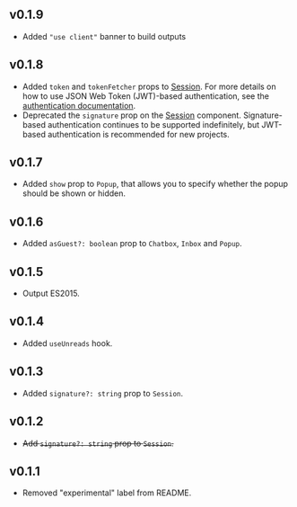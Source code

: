 ## v0.1.9

- Added `"use client"` banner to build outputs

## v0.1.8

- Added `token` and `tokenFetcher` props to [Session](https://talkjs.com/docs/Reference/React_Native_SDK/Components/Session/). For more details on how to use JSON Web Token (JWT)-based authentication, see the [authentication documentation](https://talkjs.com/docs/Features/Security_Settings/Authentication/).
- Deprecated the `signature` prop on the [Session](https://talkjs.com/docs/Reference/React_Native_SDK/Components/Session/) component. Signature-based authentication continues to be supported indefinitely, but JWT-based authentication is recommended for new projects.

## v0.1.7

- Added `show` prop to `Popup`, that allows you to specify whether the popup should be shown or hidden.

## v0.1.6

- Added `asGuest?: boolean` prop to `Chatbox`, `Inbox` and `Popup`.

## v0.1.5

- Output ES2015.

## v0.1.4

- Added `useUnreads` hook.


## v0.1.3

- Added `signature?: string` prop to `Session`.

## v0.1.2

- ~~Add `signature?: string` prop to `Session`.~~

## v0.1.1

- Removed "experimental" label from README.